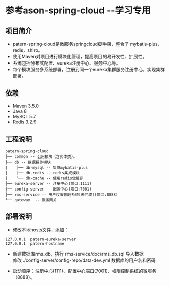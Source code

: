 # 参考ason-spring-cloud --学习专用

## 项目简介
* patern-spring-cloud是微服务springcloud脚手架，整合了 mybatis-plus，redis，shiro。
* 使用Maven对项目进行模块化管理，提高项目的易开发性、扩展性。
* 系统包括分布式配置、eureka注册中心、服务中心等。
* 每个模块服务多系统部署，注册到同一个eureka集群服务注册中心，实现集群部署。

## 依赖
* Maven 3.5.0
* Java 8
* MySQL 5.7
* Redis 3.2.9

## 工程说明

```
patern-spring-cloud
├── common -- 公用模块（含实体类）。
├── db -- 数据操作模块
|    ├── db-mysql -- 集成mybatis-plus
|    ├── db-redis -- redis集成模块
|    └── db-cache -- 使用redis做缓存
├── eureka-server -- 注册中心(端口:1111)
├── config-server -- 配置中心(端口:7001)
├── rms-service -- 用户权限管理系统[未完成](端口:8888)
└── gateway  -- 服务网关
```

## 部署说明
 * 修改本地hosts文件，添加：
 
```
127.0.0.1  patern-eureka-server  
127.0.0.1  patern-hostname
```
 * 新建数据库rms_db，执行 rms-service/doc/rms_db.sql 导入数据  
   修改 ./config-server/config-repo/data-dev.yml 数据库的用户名和密码

 * 启动顺序：注册中心(1111)、配置中心端口(7001)、权限控制系统的微服务（8888）。

